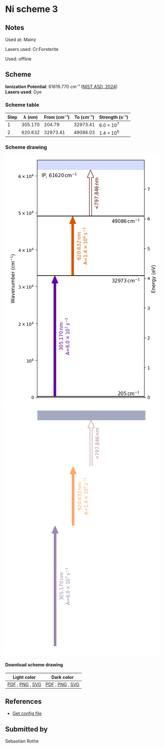 # Ni scheme 3

## Notes

Used at: Mainz

Lasers used: Cr:Forsterite

Used: offline



## Scheme

**Ionization Potential**: 61619.770 cm⁻¹ ([NIST ASD, 2024](https://www.nist.gov/pml/atomic-spectra-database))  
**Lasers used**: Dye

### Scheme table

| Step | λ (nm)  | From (cm⁻¹) | To (cm⁻¹) |    Strength (s⁻¹)    |
| ---- | ------- | ----------- | --------- | -------------------- |
| 1    | 305.170 | 204.79      | 32973.41  | 6.0 × 10<sup>7</sup> |
| 2    | 620.632 | 32973.41    | 49086.03  | 1.4 × 10<sup>6</sup> |


### Scheme drawing

![ni scheme, light mode](ni-003/ni-003-light.png#only-light)
![ni scheme, dark mode](ni-003/ni-003-dark-web.png#only-dark)

#### Download scheme drawing

|                                            Light color                                            |                                           Dark color                                           |
| ------------------------------------------------------------------------------------------------- | ---------------------------------------------------------------------------------------------- |
| [PDF](ni-003/ni-003-light.pdf) , [PNG](ni-003/ni-003-light.png) , [SVG](ni-003/ni-003-light.svg)  | [PDF](ni-003/ni-003-dark.pdf) , [PNG](ni-003/ni-003-dark.png) , [SVG](ni-003/ni-003-dark.svg)  |


## References

  - [Get config file](https://github.com/RIMS-Code/rims-code.github.io/blob/main/db/ni-003.json)



## Submitted by

Sebastian Rothe


